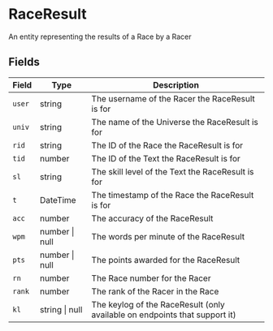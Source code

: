 # RaceResult

An entity representing the results of a Race by a Racer

## Fields

| Field  | Type           | Description                                                                |
|--------|----------------|----------------------------------------------------------------------------|
| `user` | string         | The username of the Racer the RaceResult is for                            |
| `univ` | string         | The name of the Universe the RaceResult is for                             |
| `rid`  | string         | The ID of the Race the RaceResult is for                                   |
| `tid`  | number         | The ID of the Text the RaceResult is for                                   |
| `sl`   | string         | The skill level of the Text the RaceResult is for                          |
| `t`    | DateTime       | The timestamp of the Race the RaceResult is for                            |
| `acc`  | number         | The accuracy of the RaceResult                                             |
| `wpm`  | number \| null | The words per minute of the RaceResult                                     |
| `pts`  | number \| null | The points awarded for the RaceResult                                      |
| `rn`   | number         | The Race number for the Racer                                              |
| `rank` | number         | The rank of the Racer in the Race                                          |
| `kl`   | string \| null | The keylog of the RaceResult (only available on endpoints that support it) |